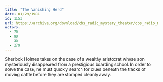 ```yaml
---
title: "The Vanishing Herd"
date: 01/29/1981
id: 1153
url: https://archive.org/download/cbs_radio_mystery_theater/cbs_radio_mystery_theater-1151-1200.zip/cbs_radio_mystery_theater-1151-1200%2Fcbsrmt_1153_the_vanishing_herd.mp3
actors:
  - 70
  - 90
  - 38
  - 279
---
```

Sherlock Holmes takes on the case of a wealthy aristocrat whose son mysteriously disappeared from a prestigious boarding school. In order to solve the case, he must quickly search for clues beneath the tracks of moving cattle before they are stomped cleanly away.